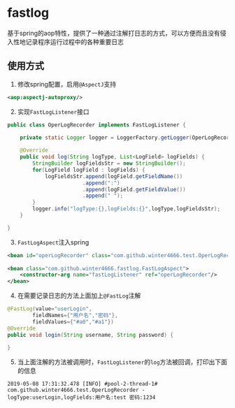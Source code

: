 # fastlog
基于spring的aop特性，提供了一种通过注解打日志的方式，可以方便而且没有侵入性地记录程序运行过程中的各种重要日志

## 使用方式
1. 修改spring配置，启用`@AspectJ`支持
```xml
<aop:aspectj-autoproxy/>
```

2. 实现`FastLogListener`接口
```java
public class OperLogRecorder implements FastLogListener {
	
	private static Logger logger = LoggerFactory.getLogger(OperLogRecorder.class);

	@Override
	public void log(String logType, List<LogField> logFields) {
		StringBuilder logFieldsStr = new StringBuilder();
		for(LogField logField : logFields) {
			logFieldsStr.append(logField.getFieldName())
						.append(":")
						.append(logField.getFieldValue())
						.append(" ");
		}
		logger.info("logType:{},logFields:{}",logType,logFieldsStr);
	}

}
```

3. `FastLogAspect`注入spring
```xml
<bean id="operLogRecorder" class="com.github.winter4666.test.OperLogRecorder"/>
	
<bean class="com.github.winter4666.fastlog.FastLogAspect">
    <constructor-arg name="fastLogListener" ref="operLogRecorder"/>
</bean>
```

4. 在需要记录日志的方法上面加上`@FastLog`注解
```java
@FastLog(value="userLogin",			
		fieldNames={"用户名","密码"},
		fieldValues={"#a0","#a1"})
@Override
public void login(String username, String password) {
	
}
```

5. 当上面注解的方法被调用时，`FastLogListener`的`log`方法被回调，打印出下面的信息
```
2019-05-08 17:31:32.478 [INFO] #pool-2-thread-1# com.github.winter4666.test.OperLogRecorder - logType:userLogin,logFields:用户名:test 密码:1234 
```

